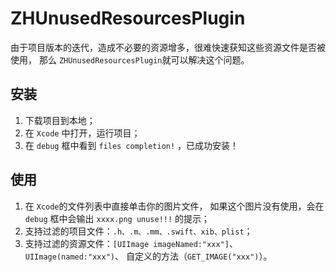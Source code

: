# ZHUnusedResourcesPlugin
由于项目版本的迭代，造成不必要的资源增多，很难快速获知这些资源文件是否被使用，
那么 `ZHUnusedResourcesPlugin`就可以解决这个问题。

## 安装
1. 下载项目到本地； 
2. 在 `Xcode` 中打开，运行项目； 
3. 在 `debug` 框中看到 `files completion!` ，已成功安装！

## 使用
1. 在 `Xcode`的文件列表中直接单击你的图片文件，
如果这个图片没有使用，会在 `debug` 框中会输出 `xxxx.png unuse!!!` 的提示；
2. 支持过滤的项目文件：`.h、.m、.mm、.swift、xib、plist`；
3. 支持过滤的资源文件：`[UIImage imageNamed:"xxx"]`、`UIImage(named:"xxx")`、 
自定义的方法（`GET_IMAGE("xxx")`）。
